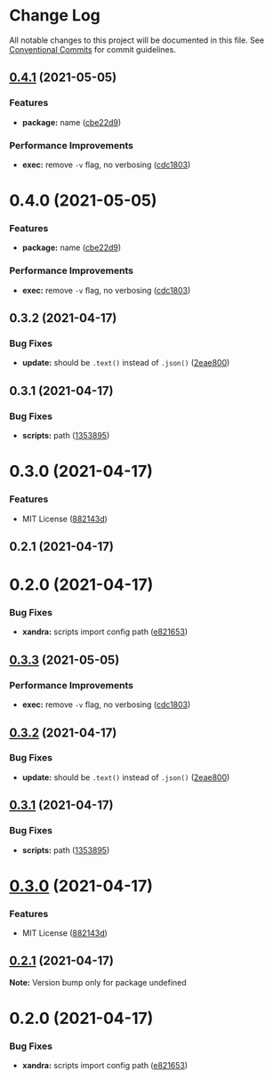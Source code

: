 # Change Log

All notable changes to this project will be documented in this file.
See [Conventional Commits](https://conventionalcommits.org) for commit guidelines.

## [0.4.1](https://github.com/oadpoaw/sloshdb/compare/v0.3.2...v0.4.1) (2021-05-05)


### Features

* **package:** name ([cbe22d9](https://github.com/oadpoaw/sloshdb/commit/cbe22d93414970fa9f37efbb489a6c42fd66bee7))


### Performance Improvements

* **exec:** remove `-v` flag, no verbosing ([cdc1803](https://github.com/oadpoaw/sloshdb/commit/cdc1803f8acecb9b0116c782fcab36a2292d3ae4))





# 0.4.0 (2021-05-05)


### Features

* **package:** name ([cbe22d9](https://github.com/oadpoaw/sloshdb/commit/cbe22d93414970fa9f37efbb489a6c42fd66bee7))


### Performance Improvements

* **exec:** remove `-v` flag, no verbosing ([cdc1803](https://github.com/oadpoaw/sloshdb/commit/cdc1803f8acecb9b0116c782fcab36a2292d3ae4))



## 0.3.2 (2021-04-17)


### Bug Fixes

* **update:** should be `.text()` instead of `.json()` ([2eae800](https://github.com/oadpoaw/sloshdb/commit/2eae800406e42ddc9579aa6c90bac9baec84fefe))



## 0.3.1 (2021-04-17)


### Bug Fixes

* **scripts:** path ([1353895](https://github.com/oadpoaw/sloshdb/commit/13538955fb903952e28f8b1bd92bcfeda5b1d4dc))



# 0.3.0 (2021-04-17)


### Features

* MIT License ([882143d](https://github.com/oadpoaw/sloshdb/commit/882143d51fa733193be70335fd1efed7abf4a882))



## 0.2.1 (2021-04-17)



# 0.2.0 (2021-04-17)


### Bug Fixes

* **xandra:** scripts import config path ([e821653](https://github.com/oadpoaw/sloshdb/commit/e821653a1f2d67b5de80688efb15b494621513eb))





## [0.3.3](https://github.com/oadpoaw/sloshdb/compare/v0.3.2...v0.3.3) (2021-05-05)


### Performance Improvements

* **exec:** remove `-v` flag, no verbosing ([cdc1803](https://github.com/oadpoaw/sloshdb/commit/cdc1803f8acecb9b0116c782fcab36a2292d3ae4))





## [0.3.2](https://github.com/oadpoaw/sloshdb/compare/v0.3.1...v0.3.2) (2021-04-17)


### Bug Fixes

* **update:** should be `.text()` instead of `.json()` ([2eae800](https://github.com/oadpoaw/sloshdb/commit/2eae800406e42ddc9579aa6c90bac9baec84fefe))





## [0.3.1](https://github.com/oadpoaw/sloshdb/compare/v0.3.0...v0.3.1) (2021-04-17)


### Bug Fixes

* **scripts:** path ([1353895](https://github.com/oadpoaw/sloshdb/commit/13538955fb903952e28f8b1bd92bcfeda5b1d4dc))





# [0.3.0](https://github.com/oadpoaw/sloshdb/compare/v0.2.1...v0.3.0) (2021-04-17)


### Features

* MIT License ([882143d](https://github.com/oadpoaw/sloshdb/commit/882143d51fa733193be70335fd1efed7abf4a882))





## [0.2.1](https://github.com/oadpoaw/sloshdb/compare/v0.2.0...v0.2.1) (2021-04-17)

**Note:** Version bump only for package undefined





# 0.2.0 (2021-04-17)


### Bug Fixes

* **xandra:** scripts import config path ([e821653](https://github.com/oadpoaw/sloshdb/commit/e821653a1f2d67b5de80688efb15b494621513eb))
